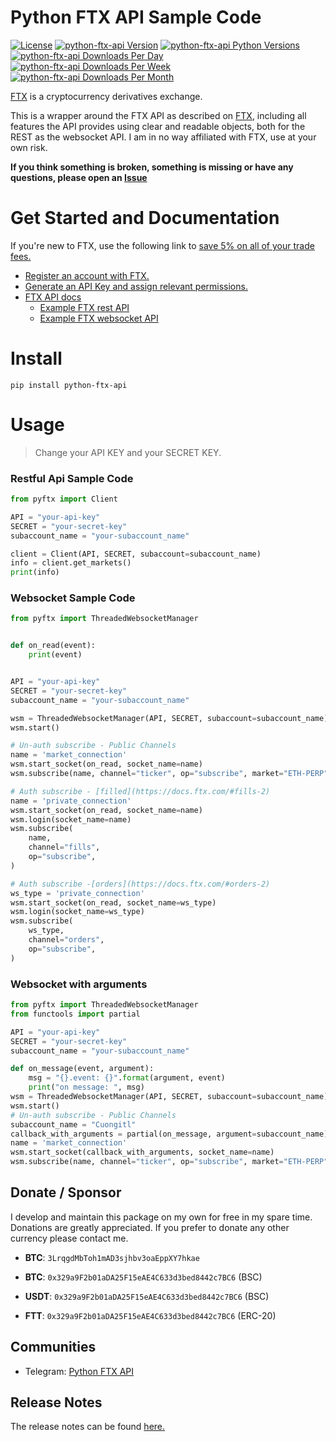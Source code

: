 # Python FTX API Sample Code


[![License](https://img.shields.io/badge/license-MIT-green)](https://gitlab.com/cuongitl/python-ftx-api/-/blob/main/LICENSE)
[![python-ftx-api Version](https://img.shields.io/pypi/v/python-ftx-api?logo=pypi)](https://pypi.org/project/python-ftx-api/)
[![python-ftx-api Python Versions](https://img.shields.io/pypi/pyversions/python-ftx-api?logo=pypi)](https://pypi.org/project/python-ftx-api/)
[![python-ftx-api Downloads Per Day](https://img.shields.io/pypi/dd/python-ftx-api?logo=pypi)](https://pypi.org/project/python-ftx-api/)
[![python-ftx-api Downloads Per Week](https://img.shields.io/pypi/dw/python-ftx-api?logo=pypi)](https://pypi.org/project/python-ftx-api/)
[![python-ftx-api Downloads Per Month](https://img.shields.io/pypi/dm/python-ftx-api?logo=pypi)](https://pypi.org/project/python-ftx-api/)

[FTX](https://ftx.com/referrals#a=121465957) is a cryptocurrency derivatives exchange.

This is a wrapper around the FTX API as described on [FTX](https://docs.ftx.com/), including all features the API provides using clear and readable objects, both for the REST  as the websocket API.
I am in no way affiliated with FTX, use at your own risk.

**If you think something is broken, something is missing or have any questions, please open an [Issue](https://gitlab.com/cuongitl/python-ftx-api/-/issues)**

# Get Started and Documentation
If you're new to FTX, use the following link to [save 5% on all of your trade fees.](https://ftx.com/referrals#a=121465957)
* [Register an account with FTX.](https://ftx.com/referrals#a=121465957)
* [Generate an API Key and assign relevant permissions.](https://ftx.com/profile)
* [FTX API docs](https://docs.ftx.com/#overview)
  * [Example FTX rest API](https://gitlab.com/cuongitl/python-ftx-api/-/blob/main/example_rest_api.py)
  * [Example FTX websocket API](https://gitlab.com/cuongitl/python-ftx-api/-/blob/main/example_websocket_api.py)

# Install
    pip install python-ftx-api
# Usage
> Change your API KEY and your SECRET KEY.
### Restful Api Sample Code 

```python
from pyftx import Client

API = "your-api-key"
SECRET = "your-secret-key"
subaccount_name = "your-subaccount_name"

client = Client(API, SECRET, subaccount=subaccount_name)
info = client.get_markets()
print(info)

```
### Websocket Sample Code 

```python
from pyftx import ThreadedWebsocketManager


def on_read(event):
    print(event)


API = "your-api-key"
SECRET = "your-secret-key"
subaccount_name = "your-subaccount_name"

wsm = ThreadedWebsocketManager(API, SECRET, subaccount=subaccount_name)
wsm.start()

# Un-auth subscribe - Public Channels
name = 'market_connection'
wsm.start_socket(on_read, socket_name=name)
wsm.subscribe(name, channel="ticker", op="subscribe", market="ETH-PERP")

# Auth subscribe - [filled](https://docs.ftx.com/#fills-2)
name = 'private_connection'
wsm.start_socket(on_read, socket_name=name)
wsm.login(socket_name=name)
wsm.subscribe(
    name,
    channel="fills",
    op="subscribe",
)

# Auth subscribe -[orders](https://docs.ftx.com/#orders-2)
ws_type = 'private_connection'
wsm.start_socket(on_read, socket_name=ws_type)
wsm.login(socket_name=ws_type)
wsm.subscribe(
    ws_type,
    channel="orders",
    op="subscribe",
)
```
### Websocket with arguments

```python
from pyftx import ThreadedWebsocketManager
from functools import partial

API = "your-api-key"
SECRET = "your-secret-key"
subaccount_name = "your-subaccount_name"

def on_message(event, argument):
    msg = "{}.event: {}".format(argument, event)
    print("on message: ", msg)
wsm = ThreadedWebsocketManager(API, SECRET, subaccount=subaccount_name)
wsm.start()
# Un-auth subscribe - Public Channels
subaccount_name = "Cuongitl"
callback_with_arguments = partial(on_message, argument=subaccount_name)
name = 'market_connection'
wsm.start_socket(callback_with_arguments, socket_name=name)
wsm.subscribe(name, channel="ticker", op="subscribe", market="ETH-PERP")
```
## Donate / Sponsor
I develop and maintain this package on my own for free in my spare time. Donations are greatly appreciated. If you prefer to donate any other currency please contact me.

* **BTC**:  `3LrqgdMbToh1mAD3sjhbv3oaEppXY7hkae`

* **BTC**:  `0x329a9F2b01aDA25F15eAE4C633d3bed8442c7BC6`  (BSC)

* **USDT**:  `0x329a9F2b01aDA25F15eAE4C633d3bed8442c7BC6`  (BSC)

* **FTT**:  `0x329a9F2b01aDA25F15eAE4C633d3bed8442c7BC6`  (ERC-20)

## Communities
* Telegram: [Python FTX API](https://t.me/ftx_api)

## Release Notes
The release notes can be found
[here.](https://gitlab.com/cuongitl/python-ftx-api/-/blob/main/release_notes.md)
